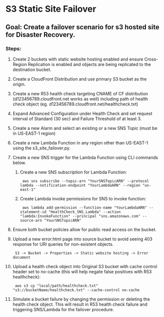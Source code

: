 # S3 Static Site Failover

## Goal: Create a failover scenario for s3 hosted site for Disaster Recovery.

### Steps:
1. Create 2 buckets with static website hosting enabled and ensure Cross-Region Replication is enabled and objects are being replicated to the destination bucket.
1. Create a CloudFront Distribution and use primary S3 bucket as the origin.
1. Create a new R53 health check targeting CNAME of CF distribution (d123456789.cloudfront.net works as well) including path of health check object (eg. d123456789.cloudfront.net/healthcheck.txt)
1. Expand Advanced Configuration under Health Check and set request interval of Standard (30 sec) and Failure Threshold of at least 3.
1. Create a new Alarm and select an existing or a new SNS Topic (must be in US-EAST-1 region)
1. Create a new Lambda Function in any region other than US-EAST-1 using the s3_site_failover.py.
1. Create a new SNS trigger for the Lambda Function using CLI commands below.

    1. Create a new SNS subscription for Lambda Function:

            aws sns subscribe --topic-arn "YourSNSTopicARN" --protocol lambda --notification-endpoint "YourLambdaARN" --region "us-east-1"

    1. Create Lambda invoke permissions for SNS to invoke function:

            aws lambda add-permission --function-name "YourLambdaARN" --statement-id "HealthCheck_SNS_Lambda" --action "lambda:InvokeFunction" --principal "sns.amazonaws.com" --source-arn "YourSNSTopicARN" 

1. Ensure both bucket policies allow for public read access on the bucket. 

1. Upload a new error.html page into source bucket to avoid seeing 403 response for URI queries for non-existent objects.

        S3 -> Bucket -> Properties -> Static website hosting -> Error document

1. Upload a health check object into Original S3 bucket with cache control header set to no-cache (this will help negate false positives with R53 healthcheck):

        aws s3 cp "local/path/healthcheck.txt" "s3://bucketName/healthcheck.txt" --cache-control no-cache

1.  Simulate a bucket failure by changing the permission or deleting the health check object. This will result in R53 health check failure and triggering SNS/Lambda for the failover procedure.

